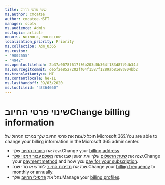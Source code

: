 ```yaml
---
title: שינוי פרטי החיוב
ms.author: cmcatee
author: cmcatee-MSFT
manager: scotv
ms.audience: Admin
ms.topic: article
ROBOTS: NOINDEX, NOFOLLOW
localization_priority: Priority
ms.collection: Adm_O365
ms.custom:
- "9002555"
- "4942"
ms.openlocfilehash: 2b37a0078f617f86b203d0b364f183d87b9db34d
ms.sourcegitcommit: de5f2e8527202ff04f1587f1289ab81e8c804bb2
ms.translationtype: MT
ms.contentlocale: he-IL
ms.lasthandoff: 09/03/2020
ms.locfileid: "47364660"
---
```

# <a name="change-billing-information"></a><span data-ttu-id="20710-102">שינוי פרטי החיוב</span><span class="sxs-lookup"><span data-stu-id="20710-102">Change billing information</span></span>

<span data-ttu-id="20710-103">תוכל לשנות את פרטי החיוב שלך במרכז הניהול של Microsoft 365.</span><span class="sxs-lookup"><span data-stu-id="20710-103">You are able to change your billing information in the Microsoft 365 admin center.</span></span> 

- <span data-ttu-id="20710-104">שנה את [כתובת החיוב](https://docs.microsoft.com/microsoft-365/commerce/billing-and-payments/change-your-billing-addresses) שלך.</span><span class="sxs-lookup"><span data-stu-id="20710-104">Change your [billing address](https://docs.microsoft.com/microsoft-365/commerce/billing-and-payments/change-your-billing-addresses).</span></span>
- <span data-ttu-id="20710-105">שנה את [שיטת התשלום](https://docs.microsoft.com/microsoft-365/commerce/billing-and-payments/manage-payment-methods) שלך ואת האופן שבו אתה [משלם עבור המנוי שלך](https://docs.microsoft.com/microsoft-365/commerce/billing-and-payments/pay-for-your-subscription).</span><span class="sxs-lookup"><span data-stu-id="20710-105">Change your [payment method](https://docs.microsoft.com/microsoft-365/commerce/billing-and-payments/manage-payment-methods) and how you [pay for your subscription](https://docs.microsoft.com/microsoft-365/commerce/billing-and-payments/pay-for-your-subscription).</span></span>
- <span data-ttu-id="20710-106">שנה את [תדירות החיוב](https://docs.microsoft.com/microsoft-365/commerce/billing-and-payments/change-payment-frequency) לחודש או מדי שנה.</span><span class="sxs-lookup"><span data-stu-id="20710-106">Change your [billing frequency](https://docs.microsoft.com/microsoft-365/commerce/billing-and-payments/change-payment-frequency) to monthly or annually.</span></span>
- <span data-ttu-id="20710-107">נהל את [פרופילי החיוב](https://docs.microsoft.com/microsoft-365/commerce/billing-and-payments/manage-billing-profiles) שלך.</span><span class="sxs-lookup"><span data-stu-id="20710-107">Manage your [billing profiles](https://docs.microsoft.com/microsoft-365/commerce/billing-and-payments/manage-billing-profiles).</span></span>
